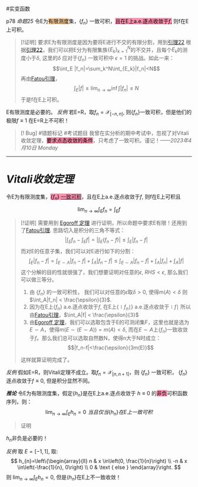 #实变函数 

p78
*命题25* 令E为<mark style="background: #FFB86CA6;">有限测度</mark>集，$\{f_n\}$ 一致可积，<mark style="background: #FF5582A6;">且在E上a.e.逐点收敛于$f$,</mark>
则f在E上可积。
>[!证明]
>要求E为有限测度是因为要将E进行不交的有限分割，用到[引理22](积分的连续性表示.md#*引理22*)
>根据[引理22](积分的连续性表示.md#*引理22*)，我们可以把E分为有限集族$\{E_k\}_{k=1}^N$的不交并，且每个$E_k$的测度小于$\delta$, 这里的$\delta$ 应对于$\{f_n\}$ 一致可积中 $\epsilon = 1$ 的挑战。如此一来：
>$$\int_E |f_n|=\sum_k^N\int_{E_k}|f_n|<N$$
>再由[Fatou引理](Fatou引理.md)，$$\int_E|f|\le\lim_{n\rightarrow \infty}\inf \int |f_n|\le N$$
>于是f在E上可积。

E有限测度是必要的。
*反例*
若E=R，取$f_n=\mathcal{X}_{[-n,n]}$, 则$\{f_n\}$一致可积，但是他们的极限$f \equiv 1$ 在E=R上不可积！

>[! Bug]  #错题标记 #考试题目 
>我曾在实分析的期中考试中，忽视了对Vitali收敛定理，<mark style="background: #FF5582A6;">要求点态收敛的条件</mark>，只考虑了一致可积。谨记！*——2023年4月10日 Monday*
******

# *Vitali收敛定理*


 令E为有限测度集，<mark style="background: #FF5582A6;">$\{f_n\}$ [一致可积](一致可积.md)</mark>，且在E上a.e.逐点收敛于$f$, 则f在E上可积且

$$\lim_{n\rightarrow \infty}\int_Ef_n=\int_Ef$$
>[!证明]
>需要用到 [Egoroff 定理](Egoroff%20定理.md) 进行证明，所以命题中要求E有限！还用到了[Fatou引理](Fatou引理.md).
>思路切入是积分的三角不等式：
>$$|\int_E{f_n}-\int_Ef|=|\int_E({f_n-f})|\le \int_E|f_n-f|$$
>而对E的任意子集，我们可以对E进行如下的分割：
>$$\int_E|f_n-f|=\int_{E\sim A}|f_n-f|+\int_A|f_n-f|\le\int_{E\sim A}|f_n-f|+\int_A|f_n|+\int_A|f|$$
>这个分解的目的性就很强了，我们想要证明对任意的$\epsilon$, $RHS < \epsilon$, 那么我们可以做三等分。
>1. 由 $\{f_n\}$ 的一致可积性， 我们可以对任意的$\epsilon$取$\delta>0$, 使得$m(A) < \delta$ 则$\int_A|f_n| < \frac{\epsilon}{3}$.
>2. 因为在E上$\{f_n\}$ a.e.逐点收敛于$f$, 在E上$\{\mid f_n\mid\}$ a.e.逐点收敛于$\mid f \mid$ 所以由[Fatou引理](Fatou引理.md)，$\int_A|f| < \frac{\epsilon}{3}$
>3. 由[Egoroff 定理](Egoroff%20定理.md)，我们可以选取包含于E的可测闭集F，这里也就是选为$E\sim A$，使得$m(E\sim (E\sim A))=m(A) < \delta$, 而在$E\sim A$上$\{f_n\}$一致收敛于$f$。那么我们总可以选取自然数N，使得n大于N时成立：
>	$$|f_n-f|<\frac{\epsilon}{3m(E)}$$
>	
>这样就算证明完成了。
>

*反例*
假如E=R，则Vitali定理不成立。取$f_n=\mathcal{X}_{[n,n+1]}$，则 $\{f_n\}$ 一致可积， $\{f_n\}$ 逐点收敛于$f\equiv 0$, 但是积分显然不同。

***推论***
令E为有限测度集，假定$\{h_n\}$是在E上a.e.逐点收敛于 $h\equiv 0$ 的<mark style="background: #FF5582A6;">非负</mark>可积函数序列，则：
$$\lim_{n\rightarrow \infty}\int_E h_n=0\,\,当且仅当\{h_n\}在E上一致可积$$
>证明

$h_n$非负是必要的！

*反例*
取 $E = [-1,1]$, 取:
$$
h_{n}=\left\{\begin{array}{ll}
n & x \in\left(0, \frac{1}{n}\right) \\
-n & x \in\left(-\frac{1}{n}, 0\right) \\
0 & \text { else }
\end{array}\right.
$$
则 $\lim_{n\rightarrow \infty}\int_E h_n=0$, 但是$\{h_n\}$在E上不一致收敛！